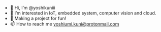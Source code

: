 - 👋 Hi, I’m @yoshikuniii
- 👀 I’m interested in IoT, embedded system, computer vision and cloud. 
- 🌱 Making a project for fun!
- 📫 How to reach me yoshiumi.kuni@protonmail.com

<!---
yoshikuniii/yoshikuniii is a ✨ special ✨ repository because its `README.md` (this file) appears on your GitHub profile.
You can click the Preview link to take a look at your changes.
--->
